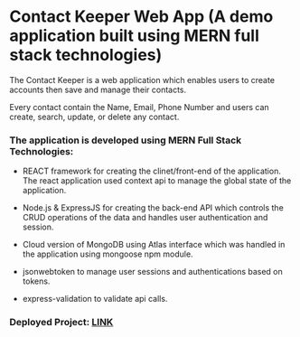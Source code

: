 # Contact Keeper Web App (A demo application built using MERN full stack technologies)

The Contact Keeper is a web application which enables users to create accounts then save and manage their contacts.

Every contact contain the Name, Email, Phone Number and users can create, search, update, or delete any contact.

### The application is developed using MERN Full Stack Technologies:

- REACT framework for creating the clinet/front-end of the application. The react application used context api to manage the global state of the application.

- Node.js & ExpressJS for creating the back-end API which controls the CRUD operations of the data and handles user authentication and session.

- Cloud version of MongoDB using Atlas interface which was handled in the application using mongoose npm module.

- jsonwebtoken to manage user sessions and authentications based on tokens.

- express-validation to validate api calls.

### Deployed Project: [LINK](https://contact-keeper-11.herokuapp.com/)
